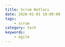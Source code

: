 ```yaml
---
title: Scrum Notları
date: 2020-01-01 18:00:00
tags: 
    - scrum
category: tech
keywords:
    - agile
---
```




